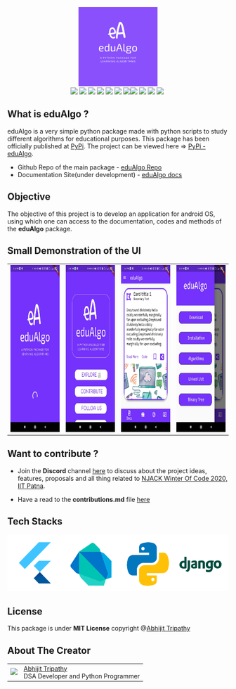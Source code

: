 <p align="center">
<img src="https://github.com/Abhijit2505/edualgo-app-demo/blob/master/images/eduAlgo.png" height="180" /><br>
<img src="https://img.shields.io/github/license/Abhijit2505/edualgo-app-demo?style=for-the-badge">&nbsp;<img src ="https://img.shields.io/github/languages/code-size/Abhijit2505/edualgo-app-demo?style=for-the-badge">&nbsp;<img src ="https://img.shields.io/github/last-commit/Abhijit2505/edualgo-app-demo?style=for-the-badge">&nbsp;<img src = "https://img.shields.io/pypi/status/eduAlgo?style=for-the-badge">&nbsp;<img src ="https://img.shields.io/pypi/v/eduAlgo?style=for-the-badge&logo=PyPi">
<img src ="https://img.shields.io/github/repo-size/Abhijit2505/edualgo-app-demo?style=for-the-badge">&nbsp;<img src = "https://img.shields.io/github/issues-raw/Abhijit2505/edualgo-app-demo?style=for-the-badge"><img src = "https://img.shields.io/github/issues-closed-raw/Abhijit2505/edualgo-app-demo?style=for-the-badge">&nbsp;<img src = "https://img.shields.io/github/issues-pr-raw/Abhijit2505/edualgo-app-demo?style=for-the-badge">&nbsp;<img src = "https://img.shields.io/github/issues-pr-closed-raw/Abhijit2505/edualgo-app-demo?style=for-the-badge">&nbsp;<img src = "https://img.shields.io/github/languages/count/Abhijit2505/edualgo-app-demo?style=for-the-badge">&nbsp;
</p>

## What is eduAlgo ?
eduAlgo is a very simple python package made with python scripts to study different algorithms for educational purposes. This package has been officially published at [PyPi](https://pypi.org/). The project can be viewed here => [PyPi - eduAlgo](https://pypi.org/project/eduAlgo/).

* Github Repo of the main package - [eduAlgo Repo](https://github.com/Abhijit2505/eduAlgo)
* Documentation Site(under development) - [eduAlgo docs](https://edualgo.github.io/documentation/)

## Objective
The objective of this project is to develop an application for android OS, using which one can access to the documentation, codes and methods of the **eduAlgo** package.

## Small Demonstration of the UI

<table>
  <tr>
    <td>
      <img src = "https://github.com/Abhijit2505/edualgo-app-demo/blob/master/Assets/eduAlgo1.jpeg" height="380">
    </td>
    <td>
      <img src = "https://github.com/Abhijit2505/edualgo-app-demo/blob/master/Assets/edualgo2.jpeg" height="380">
    </td>
     <td>
      <img src = "https://github.com/Abhijit2505/edualgo-app-demo/blob/master/Assets/edualgo3.jpeg" height="380">
    </td>
     <td>
      <img src = "https://github.com/Abhijit2505/edualgo-app-demo/blob/master/Assets/edualgo4.jpeg" height="380">
    </td>
  </tr>
</table>

## Want to contribute ?

- Join the **Discord** channel <a href="https://discord.gg/48nxC3GKS5">here</a> to discuss about the project ideas, features, proposals and all thing related to <a href="https://njackwinterofcode.github.io/">NJACK Winter Of Code 2020, IIT Patna</a>.

- Have a read to the **contributions.md** file [here](https://github.com/Abhijit2505/edualgo-app-demo/blob/master/CONTRIBUTIONS.md)

## Tech Stacks

<img src ="https://github.com/Abhijit2505/edualgo-app-demo/blob/master/Assets/techstacks2.png" height="130">

## License

This package is under **MIT License** copyright @<a href = "https://github.com/Abhijit2505">Abhijit Tripathy</a>

## About The Creator

<table>
    <tr>
        <td>
            <img src = "https://edualgo.github.io/documentation/assets/images/Abhijit23.jpeg" height = "100">
        </td>
            <td>
                <a href="https://github.com/Abhijit2505">Abhijit Tripathy</a></br>
    DSA Developer and Python Programmer
        </td>
        </tr>
    </table>
